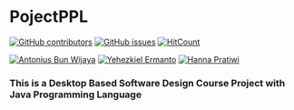 # PojectPPL
[![GitHub contributors](https://img.shields.io/github/contributors/NoraNekoIT/PojectPPL)](https://github.com/noranekoit/ProjectPPL/graphs/contributors) 
[![GitHub issues](https://img.shields.io/github/issues/NoraNekoIT/PojectPPL)](https://github.com/NoraNekoIT/PojectPPL/issues)
[![HitCount](https://views.whatilearened.today/views/github/noranekoit/ProjectPPL.svg)](https://github.com/noranekoit/ProjectPPL)


[![Antonius Bun Wijaya](https://img.shields.io/badge/Antonius%20Bun%20Wijaya-Github-blue)](https://github.com/NoraNekoIT/)
[![Yehezkiel Ermanto](https://img.shields.io/badge/Yehezkiel%20Hermanto-Github-blue)](https://github.com/yehezkielermanto/)
[![Hanna Pratiwi](https://img.shields.io/badge/Hanna%20Pratiwi-Github-blue)](https://github.com/hannapratiwi/)

### This is a Desktop Based Software Design Course Project with Java Programming Language 
